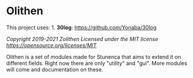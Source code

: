 # Olithen

This project uses:
	1. **30log**: https://github.com/Yonaba/30log 

_Copyright 2019-2021 Zolithen
Licensed under the MIT license https://opensource.org/licenses/MIT_

Olithen is a set of modules made for Stunenca that aims to extend it on different fields.
Right now there are only "utility" and "gui". More modules will come and documentation on these.